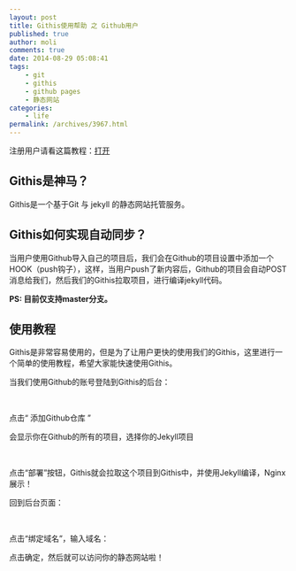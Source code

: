 ```yaml
---
layout: post
title: Githis使用帮助 之 Github用户
published: true
author: moli
comments: true
date: 2014-08-29 05:08:41
tags:
    - git
    - githis
    - github pages
    - 静态网站
categories:
    - life
permalink: /archives/3967.html
---
```

注册用户请看这篇教程：[打开][1]

## Githis是神马？

Githis是一个基于Git 与 jekyll 的静态网站托管服务。

## Githis如何实现自动同步？

当用户使用Github导入自己的项目后，我们会在Github的项目设置中添加一个HOOK（push钩子），这样，当用户push了新内容后，Github的项目会自动POST消息给我们，然后我们的Githis拉取项目，进行编译jekyll代码。

**PS: 目前仅支持master分支。**

## 使用教程

Githis是非常容易使用的，但是为了让用户更快的使用我们的Githis，这里进行一个简单的使用教程，希望大家能快速使用Githis。

当我们使用Github的账号登陆到Githis的后台：

[][2]

&nbsp;

点击“ 添加Github仓库 ”

会显示你在Github的所有的项目，选择你的Jekyll项目

[][3]

&nbsp;

点击“部署”按钮，Githis就会拉取这个项目到Githis中，并使用Jekyll编译，Nginx展示！

回到后台页面：

[][4]

&nbsp;

点击“绑定域名”，输入域名：

[][5]点击确定，然后就可以访问你的静态网站啦！

&nbsp;

&nbsp;

&nbsp;

 [1]: http://huoxr.com/archives/3974.html
 [2]: http://huoxr.com/wp-content/uploads/2014/08/Snip20140829_2.png
 [3]: http://huoxr.com/wp-content/uploads/2014/08/Snip20140829_3.png
 [4]: http://huoxr.com/wp-content/uploads/2014/08/Snip20140829_5.png
 [5]: http://huoxr.com/wp-content/uploads/2014/08/Snip20140829_6.png